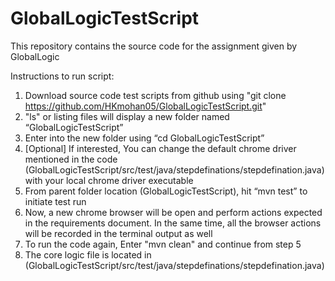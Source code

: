 # GlobalLogicTestScript
This repository contains the source code for the assignment given by GlobalLogic

Instructions to run script:
1. Download source code test scripts from github using "git clone https://github.com/HKmohan05/GlobalLogicTestScript.git"
2. "ls" or listing files will display a new folder named “GlobalLogicTestScript”
3. Enter into the new folder using “cd GlobalLogicTestScript”
4. [Optional] If interested, You can change the default chrome driver mentioned in the code (GlobalLogicTestScript/src/test/java/stepdefinations/stepdefination.java) with your local chrome driver executable
5. From parent folder location (GlobalLogicTestScript), hit “mvn test” to initiate test run
6. Now, a new chrome browser will be open and perform actions expected in the requirements document. In the same time, all the browser actions will be recorded in the terminal output as well
7. To run the code again, Enter "mvn clean" and continue from step 5
8. The core logic file is located in (GlobalLogicTestScript/src/test/java/stepdefinations/stepdefination.java)

